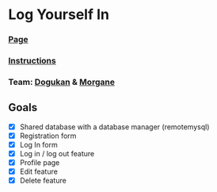 # Log Yourself In

### [Page](https://cryptic-river-82559.herokuapp.com/)

### [Instructions](https://github.com/becodeorg/LIE-Jepsen-2.14/blob/master/02-the-hill/06-challenges-php-sql/login.adoc)

### Team: [Dogukan](https://github.com/D-Ermis) & [Morgane](https://github.com/MorganeBecode)

## Goals

- [x] Shared database with a database manager (remotemysql)
- [x] Registration form
- [x] Log In form
- [x] Log in / log out feature
- [x] Profile page
- [x] Edit feature
- [x] Delete feature
